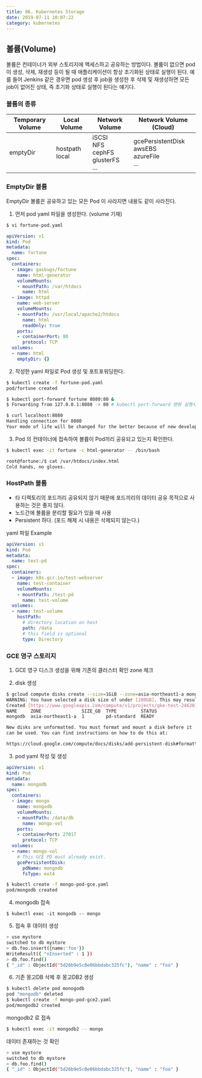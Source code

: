 ```yaml
---
title: 06. Kubernetes Storage
date: 2019-07-11 10:07:22
category: kubernetes
---
```


## 볼륨(Volume)
볼륨은 컨테이너가 외부 스토리지에 액세스하고 공유하는 방법이다. 볼륨이 없으면 pod이 생성, 삭제, 재생성 등이 될 때 애플리케이션이 항상 초기화된 상태로 실행이 된다.
예를 들어 Jenkins 같은 경우면 pod 생성 후 job을 생성한 후 삭제 및 재생성하면 모든 job이 없어진 상태, 즉 초기화 상태로 실행이 된다는 얘기다.

### 볼륨의 종류
<div align="center">
  <table>
    <thead>
      <tr>
        <th>Temporary Volume</th>
        <th>Local Volume</th>
        <th>Network Volume</th>
        <th>Network Volume (Cloud)</th>
      </tr>
    </thead>
    <tbody>
      <tr>
        <td>emptyDir</td>
        <td>hostpath<br/>local</td>
        <td>iSCSI<br/>NFS<br/>cephFS<br/>glusterFS<br/>...</td>
        <td>gcePersistentDisk<br/>awsEBS<br/>azureFile<br/>...</td>
      </tr>
    </tbody>
  </table>
</div>


### EmptyDir 볼륨
EmptyDir 볼륨은 공유하고 있는 모든 Pod 이 사라지면 내용도 같이 사라진다.
1. 먼저 pod yaml 파일을 생성한다. (volume 기재)

```sh
$ vi fortune-pod.yaml
```
```yaml
apiVersion: v1
kind: Pod
metadata:
  name: fortune
spec:
  containers:
  - image: gasbugs/fortune
    name: html-generator
    volumeMounts:
    - mountPath: /var/htdocs
      name: html
  - image: httpd
    name: web-server
    volumeMounts:
    - mountPath: /usr/local/apache2/htdocs
      name: html
      readOnly: true
    ports:
    - containerPort: 80
      protocol: TCP
  volumes:
  - name: html
    emptyDir: {}
```
2. 작성한 yaml 파일로 Pod 생성 및 포트포워딩한다.

```sh
$ kubectl create -f fortune-pod.yaml
pod/fortune created

$ kubectl port-forward fortune 8080:80 &
$ Forwarding from 127.0.0.1:8080 -> 80 # kubectl port-forward 명령 실행시 자동으로 명령 실행됨

$ curl localhost:8080
Handling connection for 8080
Your mode of life will be changed for the better because of new developments.
```

3. Pod 의 컨테이너에 접속하여 볼륨이 Pod끼리 공유되고 있는지 확인한다.

```sh
$ kubectl exec -it fortune -c html-generator -- /bin/bash

root@fortune:/$ cat /var/htdocs/index.html
Cold hands, no gloves.
```

### HostPath 볼륨
- 타 디렉토리의 포드끼리 공유되지 않기 때문에 포드끼리의 데이터 공유 목적으로 사용하는 것은 좋지 않다.
- 노드간에 볼륨을 분리할 필요가 있을 때 사용
- Persistent 하다. (포드 해제 시 내용은 삭제되지 않는다.)

yaml 파일 Example
```yaml
apiVersion: v1
kind: Pod
metadata:
  name: test-pd
spec:
  containers:
  - image: k8s.gcr.io/test-webserver
    name: test-container
    volumeMounts:
    - mountPath: /test-pd
      name: test-volume
  volumes:
  - name: test-volume
    hostPath:
      # directory location on host
      path: /data
      # this field is optional
      type: Directory
```


### GCE 영구 스토리지
1. GCE 영구 디스크 생성을 위해 기존의 클러스터 확인
zone 체크


2. disk 생성

```sh
$ gcloud compute disks create --size=1GiB --zone=asia-northeast1-a mongodb
WARNING: You have selected a disk size of under [200GB]. This may result in poor I/O performance. For more information, see: https://developers.google.com/compute/docs/disks#performance.
Created [https://www.googleapis.com/compute/v1/projects/gke-test-246201/zones/asia-northeast1-a/disks/mongodb].
NAME     ZONE               SIZE_GB  TYPE         STATUS
mongodb  asia-northeast1-a  1        pd-standard  READY

New disks are unformatted. You must format and mount a disk before it
can be used. You can find instructions on how to do this at:

https://cloud.google.com/compute/docs/disks/add-persistent-disk#formatting
```

3. pod yaml 작성 및 생성

```yaml
apiVersion: v1
kind: Pod
metadata:
  name: mongodb
spec:
  containers:
  - image: mongo
    name: mongodb
    volumeMounts:
    - mountPath: /data/db
      name: mongo-vol
    ports:
    - containerPort: 27017
      protocol: TCP
  volumes:
  - name: mongo-vol
    # This GCE PD must already exist.
    gcePersistentDisk:
      pdName: mongodb
      fsType: ext4
```
```sh
$ kubectl create -f mongo-pod-gce.yaml
pod/mongodb created
```

4. mongodb 접속

```
$ kubectl exec -it mongodb -- mongo
```

5. 접속 후 데이터 생성

```sh
> use mystore
switched to db mystore
> db.foo.insert({name:'foo'})
WriteResult({ "nInserted" : 1 })
> db.foo.find()
{ "_id" : ObjectId("5d26b9e5c0e06bbdabc325fc"), "name" : "foo" }
```

6. 기존 몽고DB 삭제 후 몽고DB2 생성

```sh
$ kubectl delete pod monogodb
pod "mongodb" deleted
$ kubectl create -f mongo-pod-gce2.yaml
pod/mongodb2 created
```

mongodb2 로 접속
```sh
$ kubectl exec -it mongodb2 -- mongo
```

데이터 존재하는 것 확인 
```sh
> use mystore
switched to db mystore
> db.foo.find()
{ "_id" : ObjectId("5d26b9e5c0e06bbdabc325fc"), "name" : "foo" }
```